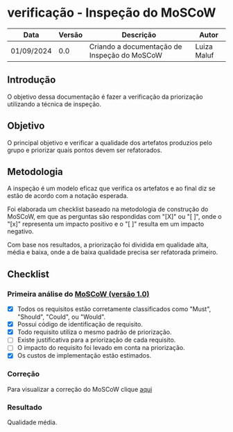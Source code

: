 # verificação - Inspeção do MoSCoW


|    Data    | Versão |      Descrição      |        Autor     |
|------------|--------|---------------------|------------------|
| 01/09/2024 |  0.0   | Criando a documentação de Inspeção do MoSCoW | Luiza Maluf |

## Introdução

O objetivo dessa documentação é fazer a verificação da priorização utilizando a técnica de inspeção.

## Objetivo

O principal objetivo e verificar a qualidade dos artefatos produzios pelo grupo e priorizar quais pontos devem ser refatorados.

## Metodologia

A inspeção é um modelo eficaz que verifica os artefatos e ao final diz se estão de acordo com a notação esperada.

Foi elaborada um checklist baseado na metodologia de construção do MoSCoW, em que as perguntas são respondidas com "[X]" ou "[ ]", onde o "[x]" representa um impacto positivo e o "[ ]" resulta em um impacto negativo.

Com base nos resultados, a priorização foi dividida em qualidade alta, média e baixa, onde a de baixa qualidade precisa ser refatorada primeiro.

## Checklist

### Primeira análise do [MoSCoW (versão 1.0)](../elicitacao/moscow.md)

- [x] Todos os requisitos estão corretamente classificados como "Must", "Should", "Could", ou "Would".
- [x] Possui código de identificação de requisito.
- [x] Todo requisito utiliza o mesmo padrão de priorização.
- [ ] Existe justificativa para a priorização de cada requisito.
- [ ] O impacto do requisito foi levado em conta na priorização.
- [x] Os custos de implementação estão estimados.

### Correção

Para visualizar a correção do MoSCoW clique [aqui](./correcoes/moscow_corrigido.md)

### Resultado

Qualidade média.